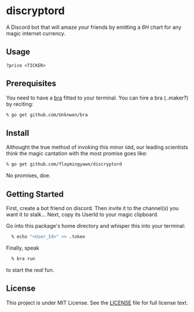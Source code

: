 discryptord
===========
A Discord bot that will amaze your friends by emitting a *6H* chart for any magic internet currency.

## Usage
```
?price <TICKER>
```

## Prerequisites
You need to have a [bra](https://github.com/Unknwon/bra) fitted to your terminal.
You can hire a bra (..maker?) by reciting:

```zsh
% go get github.com/Unknwon/bra
```

## Install
Althought the true method of invoking this minor `GO`d, our leading scientists think the magic cantation with the most promise goes like:

```zsh
% go get github.com/flaymingyawn/discryptord
```

No promises, doe.

## Getting Started
First, create a bot friend on discord.
Then invite it to the channel(s) you want it to stalk...
Next, copy its UserId to your magic clipboard.

Go into this package's home directory and whisper this into your terminal:

```zsh 
  % echo "<User_Id>" >> .token
```

Finally, speak

```zsh
  % bra run
```

to start the _real_ fun.

## License
This project is under MIT License. See the [LICENSE](LICENSE) file for full license text.